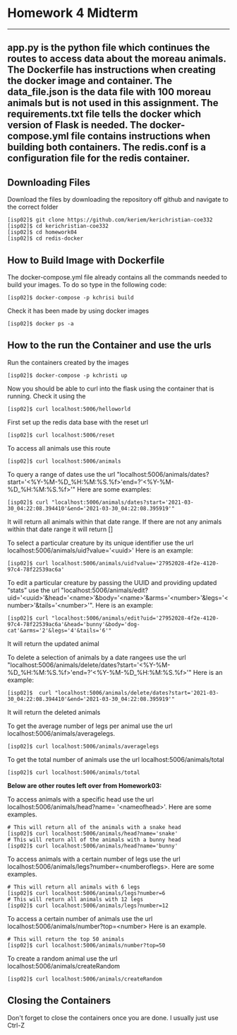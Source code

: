 # Homework 4 Midterm
---
app.py is the python file which continues the routes to access data about the moreau animals. The Dockerfile has instructions when creating the docker image and container. The data_file.json is the data file with 100 moreau animals but is not used in this assignment. The requirements.txt file tells the docker which version of Flask is needed. The docker-compose.yml file contains instructions when building both containers. The redis.conf is a configuration file for the redis container. 
---
## Downloading Files
Download the files by downloading the repository off github and navigate to the correct folder
```
[isp02]$ git clone https://github.com/keriem/kerichristian-coe332
[isp02]$ cd kerichristian-coe332
[isp02]$ cd homework04
[isp02]$ cd redis-docker
```
## How to Build Image with Dockerfile 
The docker-compose.yml file already contains all the commands needed to build your images. To do so type in the following code:
```
[isp02]$ docker-compose -p kchrisi build
```
Check it has been made by using docker images
```
[isp02]$ docker ps -a
```
## How to the run the Container and use the urls
Run the containers created by the images 
```
[isp02]$ docker-compose -p kchristi up
```
Now you should be able to curl into the flask using the container that is running. Check it using the 
```
[isp02]$ curl localhost:5006/helloworld
```
First set up the redis data base with the reset url
```
[isp02]$ curl localhost:5006/reset
```
To access all animals use this route
```
[isp02]$ curl localhost:5006/animals
```
To query a range of dates use the url "localhost:5006/animals/dates?start='\<\%Y-\%M-\%D_\%H:\%M:\%S.\%f\>'end=?'\<\%Y-\%M-\%D_\%H:\%M:\%S.\%f\>'" Here are some examples:
```
[isp02]$ curl "localhost:5006/animals/dates?start='2021-03-30_04:22:08.394410'&end='2021-03-30_04:22:08.395919'"
```
It will return all animals within that date range. If there are not any animals within that date range it will return []

To select a particular creature by its unique identifier use the url localhost:5006/animals/uid?value='\<uuid\>' Here is an example:
```
[isp02]$ curl localhost:5006/animals/uid?value='27952028-4f2e-4120-97c4-78f22539ac6a'
```
To edit a particular creature by passing the UUID and providing updated “stats” use the url "localhost:5006/animals/edit?uid='\<uuid\>'&head='\<name\>'&body='\<name\>'&arms='\<number\>'&legs='\<number\>'&tails='\<number\>'". Here is an example:
```
[isp02]$ curl "localhost:5006/animals/edit?uid='27952028-4f2e-4120-97c4-78f22539ac6a'&head='bunny'&body='dog-cat'&arms='2'&legs='4'&tails='6'"
```
It will return the updated animal

To delete a selection of animals by a date rangees use the url "localhost:5006/animals/delete/dates?start='\<\%Y-\%M-\%D_\%H:\%M:\%S.\%f\>'end=?'\<\%Y-\%M-\%D_\%H:\%M:\%S.\%f\>'" Here is an example:
```
[isp02]$  curl "localhost:5006/animals/delete/dates?start='2021-03-30_04:22:08.394410'&end='2021-03-30_04:22:08.395919'"
```
It will return the deleted animals

To get the average number of legs per animal use the url localhost:5006/animals/averagelegs. 
```
[isp02]$ curl localhost:5006/animals/averagelegs
```
To get the total number of animals use the url localhost:5006/animals/total
```
[isp02]$ curl localhost:5006/animals/total
```

**Below are other routes left over from Homework03:**

To access animals with a specific head use the url localhost:5006/animals/head?name= '\<nameofhead\>'. Here are some examples.
```
# This will return all of the animals with a snake head
[isp02]$ curl localhost:5006/animals/head?name='snake' 
# This will return all of the animals with a bunny head
[isp02]$ curl localhost:5006/animals/head?name='bunny'
```
To access animals with a certain number of legs use the url localhost:5006/animals/legs?number=\<numberoflegs\>. Here are some examples.
```
# This will return all animals with 6 legs
[isp02]$ curl localhost:5006/animals/legs?number=6
# This will return all animals with 12 legs
[isp02]$ curl localhost:5006/animals/legs?number=12
```
To access a certain number of animals use the url localhost:5006/animals/number?top=\<number\> Here is an example.
```
# This will return the top 50 animals
[isp02]$ curl localhost:5006/animals/number?top=50
```
To create a random animal use the url localhost:5006/animals/createRandom
```
[isp02]$ curl localhost:5006/animals/createRandom
```
## Closing the Containers
Don't forget to close the containers once you are done. I usually just use Ctrl-Z

